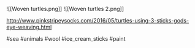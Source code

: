 ![[Woven turtles.png]] ![[Woven turtles 2.png]]

http://www.pinkstripeysocks.com/2016/05/turtles-using-3-sticks-gods-eye-weaving.html

#sea #animals #wool #ice_cream_sticks #paint 